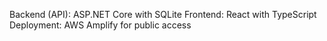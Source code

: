 Backend (API): ASP.NET Core with SQLite
Frontend: React with TypeScript
Deployment: AWS Amplify for public access

